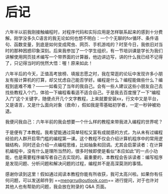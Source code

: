 <h1 class="doc-title" style="font-size: 40px">
后记
</h1>

六年半以前我刚接触编程时，对程序代码和实际应用是怎样联系起来的感到十分费解。刚学没多久C语言的我无论如何也想不明白：一个个无聊的for循环、条件语句、函数变量，到底是如何变成爬虫、网页、手机游戏的？时至今日，我依旧对当时的那种困惑印象深刻。后来我参加了一个学生组织，有一节培训课是学长为我们讲解使用网页技术编写一个带界面的计算器，他边讲边写，讲的什么我已经不记得了，只记得当时的恍然大悟：喔！原来如此！

六年半后的今天，正值高考放榜、填报志愿之时，我在常逛的论坛中发现许多小朋友有报计算机的打算，却又忧虑自己能否学好。编程是什么？编程能做些什么？编程到底难不难？——一如看见了当年的我自己。会有一些人建议这些小朋友自己去找些教程入个门，体验一下编程看看适不适合自己。于是我去百度搜了一下“编程入门”这个关键字，随便点开几个文字教程，上来就要安装xx，行文中又是平台，又是语言，又是什么面向对象（救命），假如我是零基础初学者，一定一秒钟被劝退。

我便问我自己：六年半前的我会想要一个什么样的教程来带我进入编程的世界呢？

于是便有了本教程。我希望能通过简单轻松又富有成就感的方式，为从未有过编程经验的人群开启零门槛的编程第一课。这个教程不仅会介绍计算机程序中的常用逻辑结构，同时还会介绍一点编程思维，比如抽象和回调。尤其会启蒙读者：在计算机编程中，没有什么是理所当然的，很多时候即使是看似“本应如此”的一点小功能，也是需要程序编写者自己去实现的。最重要的，本教程会告诉读者：编写程序是发现问题、分析问题和解决问题的过程，编程并不是高深莫测的事情。

感谢你读到这里！假如通过阅读本教程你能有所收获，我可太高兴啦。如果你有任何问题，可以发送邮件到 ==mengrru@outlook.com== 进行提问，对于也许对其他人也有帮助的问题，我会放在附录的 Q&A 页面。